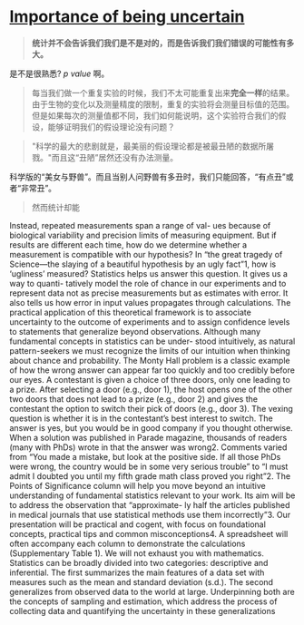 # [Importance of being uncertain](https://www.nature.com/articles/nmeth.2613)

>**统计并不会告诉我们我们是不是对的，而是告诉我们我们错误的可能性有多大。**

是不是很熟悉? _p value_ 啊。

>每当我们做一个重复实验的时候，我们不太可能重复出来**完全一样**的结果。由于生物的变化以及测量精度的限制，重复的实验将会测量目标值的范围。但是如果每次的测量值都不同，我们如何能说明，这个实验符合我们的假设，能够证明我们的假设理论没有问题？

>"科学的最大的悲剧就是，最美丽的假设理论都是被最丑陋的数据所屠戮。"而且这“丑陋”居然还没有办法测量。

科学版的“美女与野兽”。而且当别人问野兽有多丑时，我们只能回答，“有点丑”或者“非常丑”。

>然而统计却能



Instead, repeated measurements span a range of val- ues because of biological variability and precision limits of measuring equipment. But if results are different each time, how do we determine whether a measurement is compatible with our hypothesis? In “the great tragedy of Science—the slaying of a beautiful hypothesis by an ugly fact”1, how is ‘ugliness’ measured? Statistics helps us answer this question. It gives us a way to quanti-
tatively model the role of chance in our experiments and to represent data not as precise measurements but as estimates with error. It also tells us how error in input values propagates through calculations. The practical application of this theoretical framework is to associate uncertainty to the outcome of experiments and to assign confidence levels to statements that generalize beyond observations. Although many fundamental concepts in statistics can be under-
stood intuitively, as natural pattern-seekers we must recognize the limits of our intuition when thinking about chance and probability. The Monty Hall problem is a classic example of how the wrong answer can appear far too quickly and too credibly before our eyes. A contestant is given a choice of three doors, only one leading to a prize. After selecting a door (e.g., door 1), the host opens one of the other two doors that does not lead to a prize (e.g., door 2) and gives the contestant the option to switch their pick of doors (e.g., door 3). The vexing question is whether it is in the contestant’s best interest to switch. The answer is yes, but you would be in good company if you thought otherwise. When a solution was published in Parade magazine, thousands of readers (many with PhDs) wrote in that the answer was wrong2. Comments varied from “You made a mistake, but look at the positive side. If all those PhDs were wrong, the country would be in some very serious trouble” to “I must admit I doubted you until my fifth grade math class proved you right”2.
The Points of Significance column will help you move beyond an
intuitive understanding of fundamental statistics relevant to your work. Its aim will be to address the observation that “approximate- ly half the articles published in medical journals that use statistical methods use them incorrectly”3. Our presentation will be practical and cogent, with focus on foundational concepts, practical tips and common misconceptions4. A spreadsheet will often accompany each column to demonstrate the calculations (Supplementary Table 1). We will not exhaust you with mathematics. Statistics can be broadly divided into two categories: descriptive and
inferential. The first summarizes the main features of a data set with measures such as the mean and standard deviation (s.d.). The second generalizes from observed data to the world at large. Underpinning both are the concepts of sampling and estimation, which address the process of collecting data and quantifying the uncertainty in these generalizations
